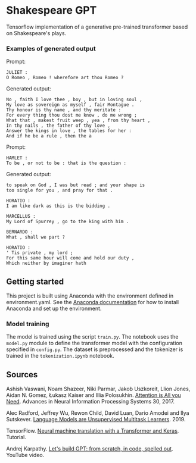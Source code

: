 # Shakespeare GPT
Tensorflow implementation of a generative pre-trained transformer based on Shakespeare's plays.

### Examples of generated output
Prompt: 
```
JULIET : 
O Romeo , Romeo ! wherefore art thou Romeo ?
```

Generated output:
```
No , faith I love thee , boy , but in loving soul ,
My love as sovereign as myself , fair Montague .
Thy honour is thy name , and thy meritate :
For every thing thou dost me know , do me wrong ;
What that , makest fruit weep , yea , from thy heart ,
In thy nails , the father of thy love ,
Answer the kings in love , the tables for her :
And if he be a rule , then the a
```

Prompt: 
```
HAMLET :
To be , or not to be : that is the question :
```

Generated output:
```
to speak on God , I was but read ; and your shape is
too single for you , and pray for that .

HORATIO :
I am like dark as this is the bidding .

MARCELLUS :
My Lord of Spurrey , go to the king with him .

BERNARDO :
What , shall we part ?

HORATIO :
' Tis private , my lord ;
For this same hour will come and hold our duty ,
Which neither by imaginer hath 
```

## Getting started
This project is built using Anaconda with the environment defined in environment.yaml. See the [Anaconda documentation](https://docs.anaconda.com/free/anaconda/install/index.html) for how to install Anaconda and set up the environment.

### Model training
The model is trained using the script `train.py`. The notebook uses the `model.py` module to define the transformer model with the configuration specified in `config.py`. The dataset is preprocessed and the tokenizer is trained in the `tokenization.ipynb` notebook.

## Sources
Ashish Vaswani, Noam Shazeer, Niki Parmar, Jakob Uszkoreit, Llion Jones, Aidan N. Gomez, Łukasz Kaiser and Illia Polosukhin.
[Attention is All you Need](https://proceedings.neurips.cc/paper_files/paper/2017/file/3f5ee243547dee91fbd053c1c4a845aa-Paper.pdf).
Advances in Neural Information Processing Systems 30, 2017.

Alec Radford, Jeffrey Wu, Rewon Child, David Luan, Dario Amodei and Ilya Sutskever.
[Language Models are Unsupervised Multitask Learners](https://www.semanticscholar.org/paper/Language-Models-are-Unsupervised-Multitask-Learners-Radford-Wu/9405cc0d6169988371b2755e573cc28650d14dfe). 2019.

TensorFlow. 
[Neural machine translation with a Transformer and Keras](https://www.tensorflow.org/text/tutorials/transformer). 
Tutorial.

Andrej Karpathy.
[Let's build GPT: from scratch, in code, spelled out](https://www.youtube.com/watch?v=kCc8FmEb1nY).
YouTube video.
